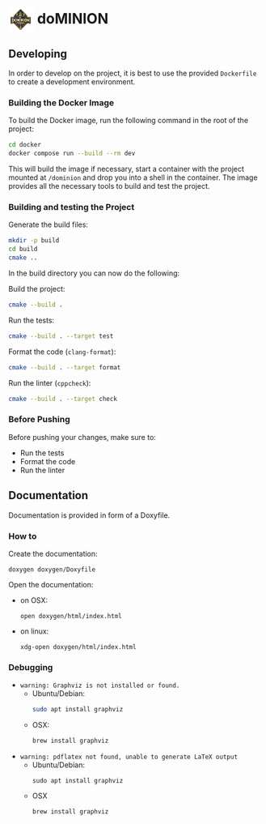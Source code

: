 <h1>
  <img src="assets/logo.png" alt="Dominion Minion Logo" width="50" style="vertical-align: middle;">
  doMINION
</h1>

## Developing

In order to develop on the project, it is best to use the provided `Dockerfile` to create a development environment.

### Building the Docker Image

To build the Docker image, run the following command in the root of the project:
```bash
cd docker
docker compose run --build --rm dev
```

This will build the image if necessary, start a container with the project mounted at `/dominion`
and drop you into a shell in the container.
The image provides all the necessary tools to build and test the project.

### Building and testing the Project

Generate the build files:
```bash
mkdir -p build
cd build
cmake ..
```

In the build directory you can now do the following:

Build the project:
```bash
cmake --build .
```

Run the tests:
```bash
cmake --build . --target test
```

Format the code (`clang-format`):
```bash
cmake --build . --target format
```

Run the linter (`cppcheck`):
```bash
cmake --build . --target check
```

### Before Pushing

Before pushing your changes, make sure to:
 - Run the tests
 - Format the code
 - Run the linter

## Documentation

Documentation is provided in form of a Doxyfile.

### How to
Create the documentation:
```
doxygen doxygen/Doxyfile
```

Open the documentation:
- on OSX:
    ```
    open doxygen/html/index.html
    ```
- on linux:
    ```
    xdg-open doxygen/html/index.html
    ```

### Debugging
- `warning: Graphviz is not installed or found.`
    - Ubuntu/Debian:
        ```bash
        sudo apt install graphviz
        ```
    - OSX:
        ```bash
        brew install graphviz
        ```
- `warning: pdflatex not found, unable to generate LaTeX output`
    - Ubuntu/Debian:
       ```
       sudo apt install graphviz
       ```
    - OSX
        ```
        brew install graphviz
        ```